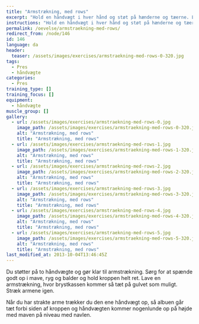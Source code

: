 ```yaml
---
title: "Armstrækning, med rows"
excerpt: "Hold en håndvægt i hver hånd og støt på hænderne og tæerne. Lav en armstrækning. Når du har strakte arme, trækker du en af håndvægtene op fra gulvet. Skift."
instructions: "Hold en håndvægt i hver hånd og støt på hænderne og tæerne. Lav en armstrækning. Når du har strakte arme, trækker du en af håndvægtene op fra gulvet. Skift."
permalink: /oevelse/armstraekning-med-rows/
redirect_from: /node/146
id: 146
language: da
header:
  teaser: /assets/images/exercises/armstraekning-med-rows-0-320.jpg
tags:
  - Pres
  - håndvægte
categories:
  - Pres
training_type: []
training_focus: []
equipment:
  - håndvægte
muscle_group: []
gallery:
  - url: /assets/images/exercises/armstraekning-med-rows-0.jpg
    image_path: /assets/images/exercises/armstraekning-med-rows-0-320.jpg
    alt: "Armstrækning, med rows"
    title: "Armstrækning, med rows"
  - url: /assets/images/exercises/armstraekning-med-rows-1.jpg
    image_path: /assets/images/exercises/armstraekning-med-rows-1-320.jpg
    alt: "Armstrækning, med rows"
    title: "Armstrækning, med rows"
  - url: /assets/images/exercises/armstraekning-med-rows-2.jpg
    image_path: /assets/images/exercises/armstraekning-med-rows-2-320.jpg
    alt: "Armstrækning, med rows"
    title: "Armstrækning, med rows"
  - url: /assets/images/exercises/armstraekning-med-rows-3.jpg
    image_path: /assets/images/exercises/armstraekning-med-rows-3-320.jpg
    alt: "Armstrækning, med rows"
    title: "Armstrækning, med rows"
  - url: /assets/images/exercises/armstraekning-med-rows-4.jpg
    image_path: /assets/images/exercises/armstraekning-med-rows-4-320.jpg
    alt: "Armstrækning, med rows"
    title: "Armstrækning, med rows"
  - url: /assets/images/exercises/armstraekning-med-rows-5.jpg
    image_path: /assets/images/exercises/armstraekning-med-rows-5-320.jpg
    alt: "Armstrækning, med rows"
    title: "Armstrækning, med rows"
last_modified_at: 2013-10-04T13:46:45Z
---
```


Du støtter på to håndvægte og gør klar til armstrækning. Sørg for at spænde godt op i mave, ryg og balder og hold kroppen helt ret. Lave en armstrækning, hvor brystkassen kommer så tæt på gulvet som muligt. Stræk armene igen.

Når du har strakte arme trækker du den ene håndvægt op, så albuen går tæt forbi siden af kroppen og håndvægten kommer nogenlunde op på højde med maven på niveau med navlen.
